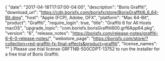{
   "date": "2017-04-18T17:07:00-04:00",
   "description": "Boris Graffiti",
   "download_url": "https://cdn.borisfx.com/borisfx/store/BorisGraffiti6_6_64-Bit.dmg",
   "host": "Apple (FCP), Adobe, OFX",
   "platform": "Mac 64-Bit",
   "product": "Graffiti",
   "require_login": true,
   "title": "Graffiti 6 for All Hosts macOS",
   "upgrade_topic": "com.borisfx.borisGraffiti600.grf6App64.pkg",
   "version": "6",
   "release_notes": "https://borisfx.com/release-notes/graffiti-6-6-0-release-notes/",
   "webstore_page": "https://borisfx.com/store/?collection=red-graffiti-fx-final-effects&product=graffiti",
   "license_names": ""
}
Please use trial license GRFTNB-500CDPT-13752 to run the installer for a free trial of Boris Graffiti.
